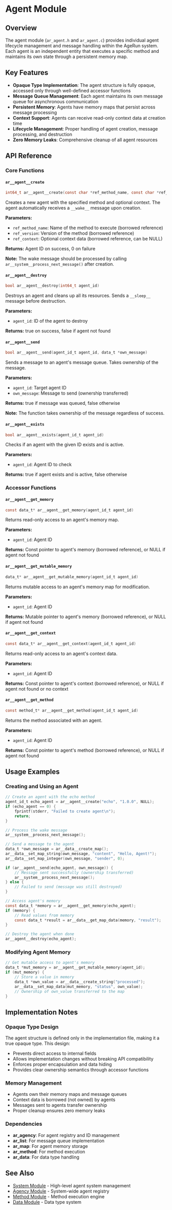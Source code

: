 # Agent Module

## Overview

The agent module (`ar_agent.h` and `ar_agent.c`) provides individual agent lifecycle management and message handling within the AgeRun system. Each agent is an independent entity that executes a specific method and maintains its own state through a persistent memory map.

## Key Features

- **Opaque Type Implementation**: The agent structure is fully opaque, accessed only through well-defined accessor functions
- **Message Queue Management**: Each agent maintains its own message queue for asynchronous communication
- **Persistent Memory**: Agents have memory maps that persist across message processing
- **Context Support**: Agents can receive read-only context data at creation time
- **Lifecycle Management**: Proper handling of agent creation, message processing, and destruction
- **Zero Memory Leaks**: Comprehensive cleanup of all agent resources

## API Reference

### Core Functions

#### `ar__agent__create`
```c
int64_t ar__agent__create(const char *ref_method_name, const char *ref_version, const data_t *ref_context)
```
Creates a new agent with the specified method and optional context. The agent automatically receives a `__wake__` message upon creation.

**Parameters:**
- `ref_method_name`: Name of the method to execute (borrowed reference)
- `ref_version`: Version of the method (borrowed reference)
- `ref_context`: Optional context data (borrowed reference, can be NULL)

**Returns:** Agent ID on success, 0 on failure

**Note:** The wake message should be processed by calling `ar__system__process_next_message()` after creation.

#### `ar__agent__destroy`
```c
bool ar__agent__destroy(int64_t agent_id)
```
Destroys an agent and cleans up all its resources. Sends a `__sleep__` message before destruction.

**Parameters:**
- `agent_id`: ID of the agent to destroy

**Returns:** true on success, false if agent not found

#### `ar__agent__send`
```c
bool ar__agent__send(agent_id_t agent_id, data_t *own_message)
```
Sends a message to an agent's message queue. Takes ownership of the message.

**Parameters:**
- `agent_id`: Target agent ID
- `own_message`: Message to send (ownership transferred)

**Returns:** true if message was queued, false otherwise

**Note:** The function takes ownership of the message regardless of success.

#### `ar__agent__exists`
```c
bool ar__agent__exists(agent_id_t agent_id)
```
Checks if an agent with the given ID exists and is active.

**Parameters:**
- `agent_id`: Agent ID to check

**Returns:** true if agent exists and is active, false otherwise

### Accessor Functions

#### `ar__agent__get_memory`
```c
const data_t* ar__agent__get_memory(agent_id_t agent_id)
```
Returns read-only access to an agent's memory map.

**Parameters:**
- `agent_id`: Agent ID

**Returns:** Const pointer to agent's memory (borrowed reference), or NULL if agent not found

#### `ar__agent__get_mutable_memory`
```c
data_t* ar__agent__get_mutable_memory(agent_id_t agent_id)
```
Returns mutable access to an agent's memory map for modification.

**Parameters:**
- `agent_id`: Agent ID

**Returns:** Mutable pointer to agent's memory (borrowed reference), or NULL if agent not found

#### `ar__agent__get_context`
```c
const data_t* ar__agent__get_context(agent_id_t agent_id)
```
Returns read-only access to an agent's context data.

**Parameters:**
- `agent_id`: Agent ID

**Returns:** Const pointer to agent's context (borrowed reference), or NULL if agent not found or no context

#### `ar__agent__get_method`
```c
const method_t* ar__agent__get_method(agent_id_t agent_id)
```
Returns the method associated with an agent.

**Parameters:**
- `agent_id`: Agent ID

**Returns:** Const pointer to agent's method (borrowed reference), or NULL if agent not found

## Usage Examples

### Creating and Using an Agent

```c
// Create an agent with the echo method
agent_id_t echo_agent = ar__agent__create("echo", "1.0.0", NULL);
if (echo_agent == 0) {
    fprintf(stderr, "Failed to create agent\n");
    return;
}

// Process the wake message
ar__system__process_next_message();

// Send a message to the agent
data_t *own_message = ar__data__create_map();
ar__data__set_map_string(own_message, "content", "Hello, Agent!");
ar__data__set_map_integer(own_message, "sender", 0);

if (ar__agent__send(echo_agent, own_message)) {
    // Message sent successfully (ownership transferred)
    ar__system__process_next_message();
} else {
    // Failed to send (message was still destroyed)
}

// Access agent's memory
const data_t *memory = ar__agent__get_memory(echo_agent);
if (memory) {
    // Read values from memory
    const data_t *result = ar__data__get_map_data(memory, "result");
}

// Destroy the agent when done
ar__agent__destroy(echo_agent);
```

### Modifying Agent Memory

```c
// Get mutable access to agent's memory
data_t *mut_memory = ar__agent__get_mutable_memory(agent_id);
if (mut_memory) {
    // Store a value in memory
    data_t *own_value = ar__data__create_string("processed");
    ar__data__set_map_data(mut_memory, "status", own_value);
    // Ownership of own_value transferred to the map
}
```

## Implementation Notes

### Opaque Type Design

The agent structure is defined only in the implementation file, making it a true opaque type. This design:
- Prevents direct access to internal fields
- Allows implementation changes without breaking API compatibility
- Enforces proper encapsulation and data hiding
- Provides clear ownership semantics through accessor functions

### Memory Management

- Agents own their memory maps and message queues
- Context data is borrowed (not owned) by agents
- Messages sent to agents transfer ownership
- Proper cleanup ensures zero memory leaks

### Dependencies

- **ar_agency**: For agent registry and ID management
- **ar_list**: For message queue implementation
- **ar_map**: For agent memory storage
- **ar_method**: For method execution
- **ar_data**: For data type handling

## See Also

- [System Module](ar_system.h) - High-level agent system management
- [Agency Module](ar_agency.h) - System-wide agent registry
- [Method Module](ar_method.md) - Method execution engine
- [Data Module](ar_data.md) - Data type system